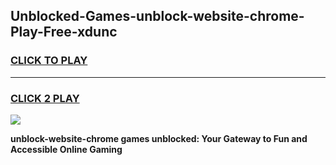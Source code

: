 
## Unblocked-Games-unblock-website-chrome-Play-Free-xdunc
<h3>
<a href="https://premium76.site?title=unblock-website-chrome&ref=21A">CLICK TO PLAY</a></h3>
<hr>

<h3>
<a href="https://premium76.site?title=unblock-website-chrome&ref=21A">CLICK 2 PLAY</a>
  
</h3>

<a href="https://premium76.site?title=unblock-website-chrome&ref=21A"><img src="https://clearcache.store/games.png"></a>


**unblock-website-chrome games unblocked: Your Gateway to Fun and Accessible Online Gaming**
